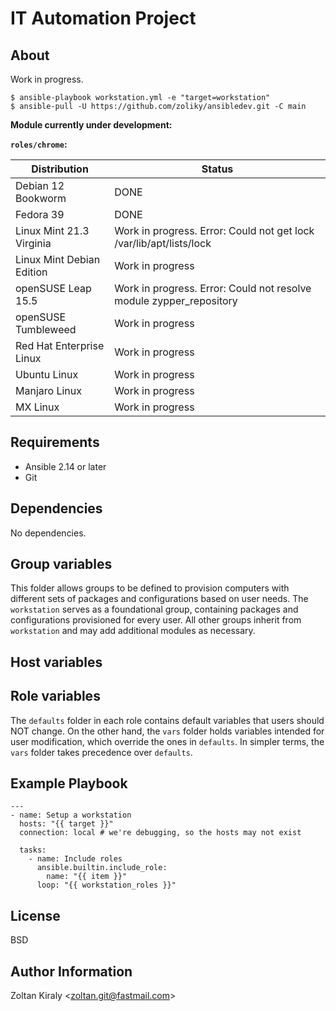 IT Automation Project
=====================

About
-----

Work in progress.

```
$ ansible-playbook workstation.yml -e "target=workstation"
$ ansible-pull -U https://github.com/zoliky/ansibledev.git -C main
```

 
**Module currently under development:**

**`roles/chrome`:**
 
| Distribution                  | Status           |
|-------------------------------|------------------|
| Debian 12 Bookworm            | DONE             |
| Fedora 39                     | DONE             |
| Linux Mint 21.3 Virginia      | Work in progress. Error: Could not get lock /var/lib/apt/lists/lock |
| Linux Mint Debian Edition     | Work in progress |
| openSUSE Leap 15.5            | Work in progress. Error: Could not resolve module zypper_repository |
| openSUSE Tumbleweed           | Work in progress |
| Red Hat Enterprise Linux      | Work in progress |
| Ubuntu Linux                  | Work in progress |
| Manjaro Linux                 | Work in progress |
| MX Linux                      | Work in progress |


Requirements
------------

- Ansible 2.14 or later
- Git

Dependencies
------------

No dependencies.

Group variables
---------------

This folder allows groups to be defined to provision computers with different sets of packages and configurations based on user needs. The `workstation` serves as a foundational group, containing packages and configurations provisioned for every user. All other groups inherit from `workstation` and may add additional modules as necessary.

Host variables
--------------

Role variables
--------------

The `defaults` folder in each role contains default variables that users should NOT change. On the other hand, the `vars` folder holds variables intended for user modification, which override the ones in `defaults`. In simpler terms, the `vars` folder takes precedence over `defaults`.

Example Playbook
----------------

```
---
- name: Setup a workstation
  hosts: "{{ target }}"
  connection: local # we're debugging, so the hosts may not exist

  tasks:
    - name: Include roles
      ansible.builtin.include_role:
        name: "{{ item }}"
      loop: "{{ workstation_roles }}"
```

License
-------

BSD

Author Information
------------------

Zoltan Kiraly &lt;zoltan.git@fastmail.com&gt;
